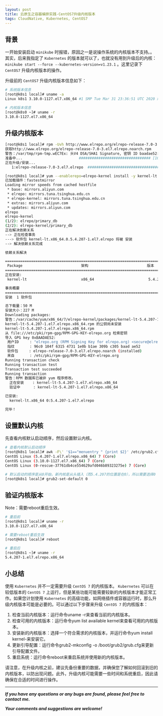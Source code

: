 ```yaml
---
layout: post
title: 云原生之容器编排实践-CentOS7升级内核版本
tags: CloudNative, Kubernetes, CentOS7
---
```


## 背景

一开始安装启动 `minikube` 时报错，原因之一是说操作系统的内核版本不支持。。其实，后来我指定了 `Kubernetes` 的版本就可以了，也就没有用到升级后的内核： `minikube start --force --kubernetes-version=v1.23.1` 。这里记录下 `CentOS7` 升级内核版本的操作。

升级前的 `CentOS7` 升级内核版本信息如下：

```bash
# 系统版本信息
[root@k8s1 local]# uname -a
Linux k8s1 3.10.0-1127.el7.x86_64 #1 SMP Tue Mar 31 23:36:51 UTC 2020 x86_64 x86_64 x86_64 GNU/Linux

# 内核版本信息
[root@k8s0 ~]# uname -r
3.10.0-1127.el7.x86_64
```

## 升级内核版本

```bash
[root@k8s1 local]# rpm -Uvh http://www.elrepo.org/elrepo-release-7.0-3.el7.elrepo.noarch.rpm
获取http://www.elrepo.org/elrepo-release-7.0-3.el7.elrepo.noarch.rpm
警告：/var/tmp/rpm-tmp.wEC7Ex: 头V4 DSA/SHA1 Signature, 密钥 ID baadae52: NOKEY
准备中...                          ################################# [100%]
正在升级/安装...
   1:elrepo-release-7.0-3.el7.elrepo  ################################# [100%]

[root@k8s1 local]# yum --enablerepo=elrepo-kernel install -y kernel-lt
已加载插件：fastestmirror
Loading mirror speeds from cached hostfile
 * base: mirrors.aliyun.com
 * elrepo: mirrors.tuna.tsinghua.edu.cn
 * elrepo-kernel: mirrors.tuna.tsinghua.edu.cn
 * extras: mirrors.aliyun.com
 * updates: mirrors.aliyun.com
elrepo                                                                                                                              | 3.0 kB  00:00:00     
elrepo-kernel                                                                                                                       | 3.0 kB  00:00:00     
(1/2): elrepo/primary_db                                                                                                            | 388 kB  00:00:00     
(2/2): elrepo-kernel/primary_db                                                                                                     | 2.1 MB  00:00:01     
正在解决依赖关系
--> 正在检查事务
---> 软件包 kernel-lt.x86_64.0.5.4.207-1.el7.elrepo 将被 安装
--> 解决依赖关系完成

依赖关系解决

=============================================================================================================================
 Package                           架构                           版本                                         源                                     大小
=============================================================================================================================
正在安装:
 kernel-lt                         x86_64                         5.4.207-1.el7.elrepo                         elrepo-kernel                          50 M

事务概要
=============================================================================================================================
安装  1 软件包

总下载量：50 M
安装大小：227 M
Downloading packages:
警告：/var/cache/yum/x86_64/7/elrepo-kernel/packages/kernel-lt-5.4.207-1.el7.elrepo.x86_64.rpm: 头V4 DSA/SHA256 Signature, 密钥 ID baadae52: NOKEY0:00 ETA 
kernel-lt-5.4.207-1.el7.elrepo.x86_64.rpm 的公钥尚未安装
kernel-lt-5.4.207-1.el7.elrepo.x86_64.rpm                                                                                           |  50 MB  00:00:11     
从 file:///etc/pki/rpm-gpg/RPM-GPG-KEY-elrepo.org 检索密钥
导入 GPG key 0xBAADAE52:
 用户ID     : "elrepo.org (RPM Signing Key for elrepo.org) <secure@elrepo.org>"
 指纹       : 96c0 104f 6315 4731 1e0b b1ae 309b c305 baad ae52
 软件包     : elrepo-release-7.0-3.el7.elrepo.noarch (installed)
 来自       : /etc/pki/rpm-gpg/RPM-GPG-KEY-elrepo.org
Running transaction check
Running transaction test
Transaction test succeeded
Running transaction
警告：RPM 数据库已被非 yum 程序修改。
  正在安装    : kernel-lt-5.4.207-1.el7.elrepo.x86_64                                                                                                  1/1 
  验证中      : kernel-lt-5.4.207-1.el7.elrepo.x86_64                                                                                                  1/1 

已安装:
  kernel-lt.x86_64 0:5.4.207-1.el7.elrepo                                                                                                                  

完毕！
```

## 设置默认内核

先查看内核默认启动顺序，然后设置默认内核。

```bash
# 查看内核默认启动顺序
[root@k8s1 local]# awk -F\' '$1=="menuentry " {print $2}' /etc/grub2.cfg 
CentOS Linux (5.4.207-1.el7.elrepo.x86_64) 7 (Core)
CentOS Linux (3.10.0-1127.el7.x86_64) 7 (Core)
CentOS Linux (0-rescue-37761db4ce554629afd046b89323275e) 7 (Core)

# 默认启动的顺序是从0开始，新内核是从头插入（而5.4.207的位置是在0），所以需要选择0
[root@k8s1 local]# grub2-set-default 0
```

## 验证内核版本

Note：需要reboot重启生效。

```bash
# 重启前
[root@k8s1 local]# uname -r
3.10.0-1127.el7.x86_64

# 需要reboot重启生效
[root@k8s1 local]# reboot

# 重启后
[root@k8s1 ~]# uname -r
5.4.207-1.el7.elrepo.x86_64
```

## 小总结

使用 `Kubernetes` 并不一定需要升级 `CentOS 7` 的内核版本。 `Kubernetes` 可以在较低版本的 `CentOS 7` 上运行，但是某些功能可能需要较新的内核版本才能正常工作。如果您计划使用 `Kubernetes` 的高级功能，如网络插件或容器运行时，那么升级内核版本可能是必要的。可以通过以下步骤来升级 `CentOS 7` 的内核版本：

1. 检查当前内核版本：运行命令uname -r来查看当前的内核版本。
2. 检查可用的内核版本：运行命令yum list available kernel来查看可用的内核版本。
3. 安装新的内核版本：选择一个符合需求的内核版本，并运行命令yum install kernel-<version>来安装它。
4. 更新引导配置：运行命令grub2-mkconfig -o /boot/grub2/grub.cfg来更新引导配置文件。
5. 重启系统：运行命令reboot来重启系统并使用新的内核版本。

请注意，在升级内核之前，建议先备份重要的数据，并确保您了解如何回滚到旧的内核版本，以防出现问题。此外，升级内核可能需要一些时间和系统重启，因此请确保在合适的时间进行操作。 

---

***If you have any questions or any bugs are found, please feel free to contact me.***

***Your comments and suggestions are welcome!***
